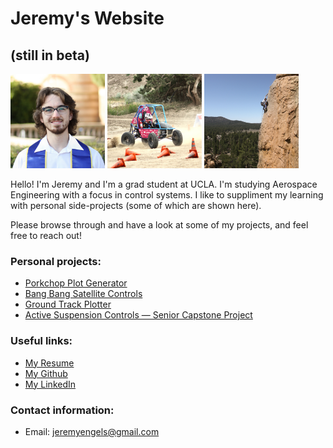 # Jeremy's Website
## (still in beta)

<p float="left">
  <img src="/img/portrait.jpeg" width="30%" />
  <img src="/img/baja.jpeg" width="30%" /> 
  <img src="/img/climbing.jpeg" width="30%" />
</p>

Hello! I'm Jeremy and I'm a grad student at UCLA. I'm studying Aerospace Engineering with a focus in control systems. I like to suppliment my learning with personal side-projects (some of which are shown here).

Please browse through and have a look at some of my projects, and feel free to reach out!

### Personal projects:
* [Porkchop Plot Generator](interplanetary-porkchop.md)
* [Bang Bang Satellite Controls](bang-bang.md)
* [Ground Track Plotter](ground-track.md)
* [Active Suspension Controls — Senior Capstone Project](senior-design.md)


### Useful links:
* [My Resume](https://github.com/jeremyengels/resume/blob/master/jeremy_engels_resume_2021.pdf)
* [My Github](https://github.com/jeremyengels)
* [My LinkedIn](https://www.linkedin.com/in/jeremyengels/)

### Contact information:
* Email: [jeremyengels@gmail.com](mailto:jeremyengels@gmail.com)
